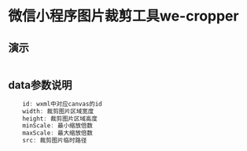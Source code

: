 # 微信小程序图片裁剪工具we-cropper
## 演示
![]()
## data参数说明

```javascript
    id: wxml中对应canvas的id
    width: 裁剪图片区域宽度
    height: 裁剪图片区域高度
    minScale: 最小缩放倍数
    maxScale: 最大缩放倍数
    src: 裁剪图片临时路径
```
